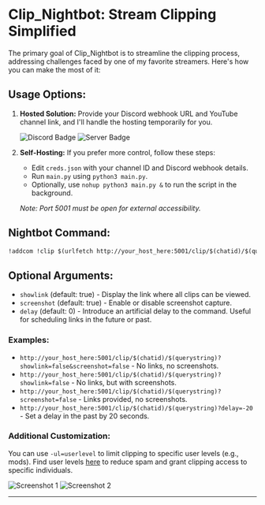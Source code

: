 # Clip_Nightbot: Stream Clipping Simplified

The primary goal of Clip_Nightbot is to streamline the clipping process, addressing challenges faced by one of my favorite streamers. Here's how you can make the most of it:

## Usage Options:

1. **Hosted Solution:**
   Provide your Discord webhook URL and YouTube channel link, and I'll handle the hosting temporarily for you. 

   ![Discord Badge](https://dcbadge.vercel.app/api/shield/408994955147870208)
   ![Server Badge](https://dcbadge.vercel.app/api/server/2XVBWK99Vy)

2. **Self-Hosting:**
   If you prefer more control, follow these steps:
   - Edit `creds.json` with your channel ID and Discord webhook details.
   - Run `main.py` using `python3 main.py`.
   - Optionally, use `nohup python3 main.py &` to run the script in the background.

   *Note: Port 5001 must be open for external accessibility.*

## Nightbot Command:

```markdown
!addcom !clip $(urlfetch http://your_host_here:5001/clip/$(chatid)/$(querystring))
```

## Optional Arguments:

- `showlink` (default: true) - Display the link where all clips can be viewed.
- `screenshot` (default: true) - Enable or disable screenshot capture.
- `delay` (default: 0) - Introduce an artificial delay to the command. Useful for scheduling links in the future or past.

### Examples:

- `http://your_host_here:5001/clip/$(chatid)/$(querystring)?showlink=false&screenshot=false` - No links, no screenshots.
- `http://your_host_here:5001/clip/$(chatid)/$(querystring)?showlink=false` - No links, but with screenshots.
- `http://your_host_here:5001/clip/$(chatid)/$(querystring)?screenshot=false` - Links provided, no screenshots.
- `http://your_host_here:5001/clip/$(chatid)/$(querystring)?delay=-20` - Set a delay in the past by 20 seconds.

### Additional Customization:

You can use `-ul=userlevel` to limit clipping to specific user levels (e.g., mods). Find user levels [here](https://docs.nightbot.tv/commands/commands#advanced-usage) to reduce spam and grant clipping access to specific individuals.

![Screenshot 1](/assets/Screenshot_156.png)
![Screenshot 2](/assets/Screenshot_157.png)

---
